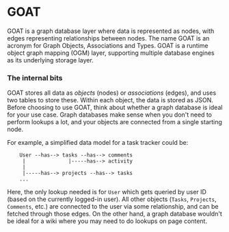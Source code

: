 # GOAT

GOAT is a graph database layer where data is represented as nodes, with edges representing relationships between nodes. The name GOAT is an acronym for Graph Objects, Associations and Types. GOAT is a runtime object graph mapping (OGM) layer, supporting multiple database engines as its underlying storage layer.

### The internal bits

GOAT stores all data as _objects_ (nodes) or _associations_ (edges), and uses two tables to store these. Within each object, the data is stored as JSON. Before choosing to use GOAT, think about whether a graph database is ideal for your use case. Graph databases make sense when you don't need to perform lookups a lot, and your objects are connected from a single starting node.

For example, a simplified data model for a task tracker could be:

```
    User --has--> tasks --has--> comments
     |              |-----has--> activity
     |
     |-----has--> projects --has--> tasks
    ...
```

Here, the only lookup needed is for `User` which gets queried by user ID (based on the currently logged-in user). All other objects (`Tasks`, `Projects`, `Comments`, etc.) are connected to the user via some relationship, and can be fetched through those edges. On the other hand, a graph database wouldn't be ideal for a wiki where you may need to do lookups on page content.
